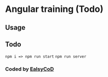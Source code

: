 # Angular training (Todo)

## Usage

## Todo

`npm i => npm run start`
`npm run server`

### Coded by [EalsyCoD](https://github.com/EalsyCoD)
